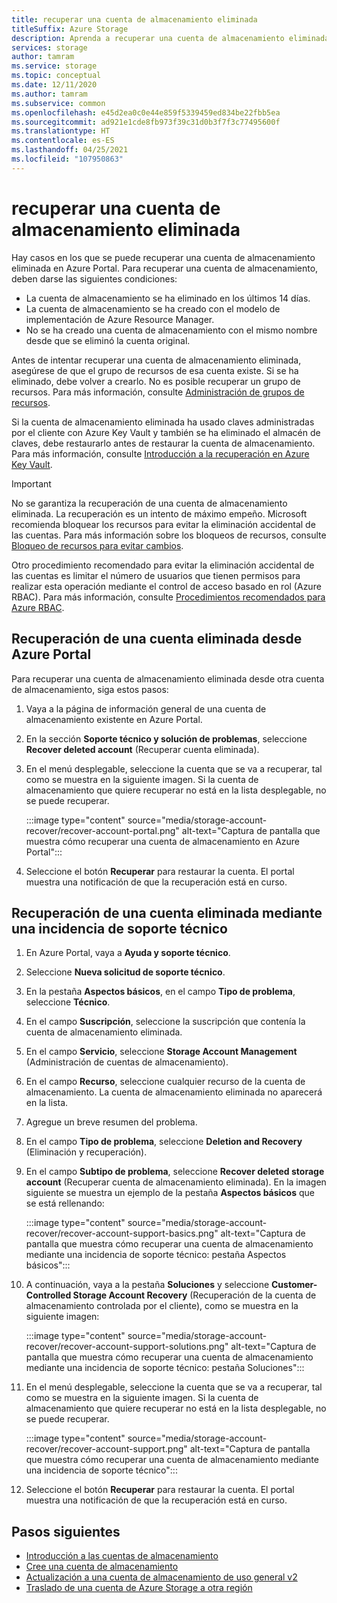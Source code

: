 ```yaml
---
title: recuperar una cuenta de almacenamiento eliminada
titleSuffix: Azure Storage
description: Aprenda a recuperar una cuenta de almacenamiento eliminada en Azure Portal.
services: storage
author: tamram
ms.service: storage
ms.topic: conceptual
ms.date: 12/11/2020
ms.author: tamram
ms.subservice: common
ms.openlocfilehash: e45d2ea0c0e44e859f5339459ed834be22fbb5ea
ms.sourcegitcommit: ad921e1cde8fb973f39c31d0b3f7f3c77495600f
ms.translationtype: HT
ms.contentlocale: es-ES
ms.lasthandoff: 04/25/2021
ms.locfileid: "107950863"
---
```

# <a name="recover-a-deleted-storage-account"></a>recuperar una cuenta de almacenamiento eliminada

Hay casos en los que se puede recuperar una cuenta de almacenamiento eliminada en Azure Portal. Para recuperar una cuenta de almacenamiento, deben darse las siguientes condiciones:

- La cuenta de almacenamiento se ha eliminado en los últimos 14 días.
- La cuenta de almacenamiento se ha creado con el modelo de implementación de Azure Resource Manager.
- No se ha creado una cuenta de almacenamiento con el mismo nombre desde que se eliminó la cuenta original.

Antes de intentar recuperar una cuenta de almacenamiento eliminada, asegúrese de que el grupo de recursos de esa cuenta existe. Si se ha eliminado, debe volver a crearlo. No es posible recuperar un grupo de recursos. Para más información, consulte [Administración de grupos de recursos](../../azure-resource-manager/management/manage-resource-groups-portal.md).

Si la cuenta de almacenamiento eliminada ha usado claves administradas por el cliente con Azure Key Vault y también se ha eliminado el almacén de claves, debe restaurarlo antes de restaurar la cuenta de almacenamiento. Para más información, consulte [Introducción a la recuperación en Azure Key Vault](../../key-vault/general/key-vault-recovery.md).

> [!IMPORTANT]
> No se garantiza la recuperación de una cuenta de almacenamiento eliminada. La recuperación es un intento de máximo empeño. Microsoft recomienda bloquear los recursos para evitar la eliminación accidental de las cuentas. Para más información sobre los bloqueos de recursos, consulte [Bloqueo de recursos para evitar cambios](../../azure-resource-manager/management/lock-resources.md).
>
> Otro procedimiento recomendado para evitar la eliminación accidental de las cuentas es limitar el número de usuarios que tienen permisos para realizar esta operación mediante el control de acceso basado en rol (Azure RBAC). Para más información, consulte [Procedimientos recomendados para Azure RBAC](../../role-based-access-control/best-practices.md).

## <a name="recover-a-deleted-account-from-the-azure-portal"></a>Recuperación de una cuenta eliminada desde Azure Portal

Para recuperar una cuenta de almacenamiento eliminada desde otra cuenta de almacenamiento, siga estos pasos:

1. Vaya a la página de información general de una cuenta de almacenamiento existente en Azure Portal.
1. En la sección **Soporte técnico y solución de problemas**, seleccione **Recover deleted account** (Recuperar cuenta eliminada).
1. En el menú desplegable, seleccione la cuenta que se va a recuperar, tal como se muestra en la siguiente imagen. Si la cuenta de almacenamiento que quiere recuperar no está en la lista desplegable, no se puede recuperar.

    :::image type="content" source="media/storage-account-recover/recover-account-portal.png" alt-text="Captura de pantalla que muestra cómo recuperar una cuenta de almacenamiento en Azure Portal":::

1. Seleccione el botón **Recuperar** para restaurar la cuenta. El portal muestra una notificación de que la recuperación está en curso.

## <a name="recover-a-deleted-account-via-a-support-ticket"></a>Recuperación de una cuenta eliminada mediante una incidencia de soporte técnico

1. En Azure Portal, vaya a **Ayuda y soporte técnico**.
1. Seleccione **Nueva solicitud de soporte técnico**.
1. En la pestaña **Aspectos básicos**, en el campo **Tipo de problema**, seleccione **Técnico**.
1. En el campo **Suscripción**, seleccione la suscripción que contenía la cuenta de almacenamiento eliminada.
1. En el campo **Servicio**, seleccione **Storage Account Management** (Administración de cuentas de almacenamiento).
1. En el campo **Recurso**, seleccione cualquier recurso de la cuenta de almacenamiento. La cuenta de almacenamiento eliminada no aparecerá en la lista.
1. Agregue un breve resumen del problema.
1. En el campo **Tipo de problema**, seleccione **Deletion and Recovery** (Eliminación y recuperación).
1. En el campo **Subtipo de problema**, seleccione **Recover deleted storage account** (Recuperar cuenta de almacenamiento eliminada). En la imagen siguiente se muestra un ejemplo de la pestaña **Aspectos básicos** que se está rellenando:

    :::image type="content" source="media/storage-account-recover/recover-account-support-basics.png" alt-text="Captura de pantalla que muestra cómo recuperar una cuenta de almacenamiento mediante una incidencia de soporte técnico: pestaña Aspectos básicos":::

1. A continuación, vaya a la pestaña **Soluciones** y seleccione **Customer-Controlled Storage Account Recovery** (Recuperación de la cuenta de almacenamiento controlada por el cliente), como se muestra en la siguiente imagen:

    :::image type="content" source="media/storage-account-recover/recover-account-support-solutions.png" alt-text="Captura de pantalla que muestra cómo recuperar una cuenta de almacenamiento mediante una incidencia de soporte técnico: pestaña Soluciones":::

1. En el menú desplegable, seleccione la cuenta que se va a recuperar, tal como se muestra en la siguiente imagen. Si la cuenta de almacenamiento que quiere recuperar no está en la lista desplegable, no se puede recuperar.

    :::image type="content" source="media/storage-account-recover/recover-account-support.png" alt-text="Captura de pantalla que muestra cómo recuperar una cuenta de almacenamiento mediante una incidencia de soporte técnico":::

1. Seleccione el botón **Recuperar** para restaurar la cuenta. El portal muestra una notificación de que la recuperación está en curso.

## <a name="next-steps"></a>Pasos siguientes

- [Introducción a las cuentas de almacenamiento](storage-account-overview.md)
- [Cree una cuenta de almacenamiento](storage-account-create.md)
- [Actualización a una cuenta de almacenamiento de uso general v2](storage-account-upgrade.md)
- [Traslado de una cuenta de Azure Storage a otra región](storage-account-move.md)
